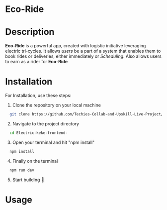 # Eco-Ride

# Description
**Eco-Ride** is a powerful app, created with logistic initiative leveraging electric tri-cycles. It allows *users* be a part of a system that enables them to book rides or deliveries, either immediately or *Scheduling*. Also allows users to earn as a rider for **Eco-Ride** 

# Installation
For Installation, use these steps:

1. Clone the repository on your local machine
```bash
  git clone https://github.com/Techies-Collab-and-Upskill-Live-Project/Electric-keke-frontend-.git
```

2. Navigate to the project directory
```bash
  cd Electric-keke-frontend-
```

3. Open your terminal and hit "npm install"
```bash
  npm install
```

4. Finally on the terminal
```bash
  npm run dev
```

5. Start building 🎉

# Usage
